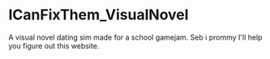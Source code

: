 # ICanFixThem_VisualNovel
A visual novel dating sim made for a school gamejam. Seb i prommy I'll help you figure out this website.
